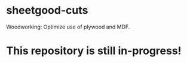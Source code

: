 # sheetgood-cuts
Woodworking: Optimize use of plywood and MDF.
# This repository is still in-progress!

